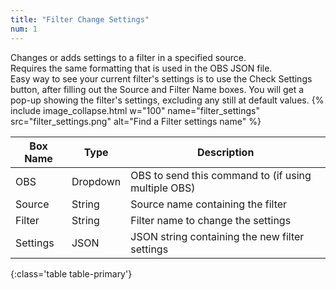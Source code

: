 ```yaml
---
title: "Filter Change Settings"
num: 1
---
```

Changes or adds settings to a filter in a specified source.\
Requires the same formatting that is used in the OBS JSON file.\
Easy way to see your current filter's settings is to use the Check Settings button, after filling out the Source and Filter Name boxes. You will get a pop-up showing the filter's settings, excluding any still at default values.
{% include image_collapse.html w="100" name="filter_settings" src="filter_settings.png" alt="Find a Filter settings name" %}

| Box Name | Type | Description | 
|-------|--------|--------
|OBS|Dropdown|OBS to send this command to (if using multiple OBS)|
|Source	|String	| Source name containing the filter
|Filter	|String	| Filter name to change the settings
|Settings|JSON|JSON string containing the new filter settings
{:class='table table-primary'}










